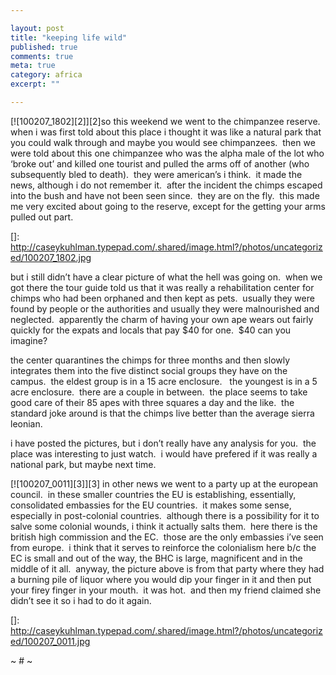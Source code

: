```yaml
---

layout: post
title: "keeping life wild"
published: true
comments: true
meta: true
category: africa
excerpt: ""

---
```


[![100207_1802][2]][2]so this weekend we went to the chimpanzee reserve.  when i was first told about this place i thought it was like a natural park that you could walk through and maybe you would see chimpanzees.  then we were told about this one chimpanzee who was the alpha male of the lot who ‘broke out’ and killed one tourist and pulled the arms off of another (who subsequently bled to death).  they were american’s i think.  it made the news, although i do not remember it.  after the incident the chimps escaped into the bush and have not been seen since.  they are on the fly.  this made me very excited about going to the reserve, except for the getting your arms pulled out part.

 []: http://caseykuhlman.typepad.com/.shared/image.html?/photos/uncategorized/100207_1802.jpg

but i still didn’t have a clear picture of what the hell was going on.  when we got there the tour guide told us that it was really a rehabilitation center for chimps who had been orphaned and then kept as pets.  usually they were found by people or the authorities and usually they were malnourished and neglected.  apparently the charm of having your own ape wears out fairly quickly for the expats and locals that pay $40 for one.  $40 can you imagine?

the center quarantines the chimps for three months and then slowly integrates them into the five distinct social groups they have on the campus.  the eldest group is in a 15 acre enclosure.   the youngest is in a 5 acre enclosure.  there are a couple in between.  the place seems to take good care of their 85 apes with three squares a day and the like.  the standard joke around is that the chimps live better than the average sierra leonian. 

i have posted the pictures, but i don’t really have any analysis for you.  the place was interesting to just watch.  i would have prefered if it was really a national park, but maybe next time.  

[![100207_0011][3]][3] in other news we went to a party up at the european council.  in these smaller countries the EU is establishing, essentially, consolidated embassies for the EU countries.  it makes some sense, especially in post-colonial countries.  although there is a possibility for it to salve some colonial wounds, i think it actually salts them.  here there is the british high commission and the EC.  those are the only embassies i’ve seen from europe.  i think that it serves to reinforce the colonialism here b/c the EC is small and out of the way, the BHC is large, magnificent and in the middle of it all.  anyway, the picture above is from that party where they had a burning pile of liquor where you would dip your finger in it and then put your firey finger in your mouth.  it was hot.  and then my friend claimed she didn’t see it so i had to do it again.  

 []: http://caseykuhlman.typepad.com/.shared/image.html?/photos/uncategorized/100207_0011.jpg

~ # ~